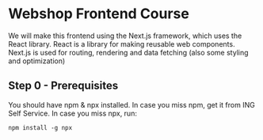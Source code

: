 # Webshop Frontend Course

We will make this frontend using the Next.js framework, which uses the React library.
React is a library for making reusable web components.
Next.js is used for routing, rendering and data fetching (also some styling and optimization)


## Step 0 - Prerequisites
You should have npm & npx installed.
In case you miss npm, get it from ING Self Service.
In case you miss npx, run:
```shell
npm install -g npx
```